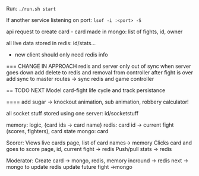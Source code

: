 Run:
`./run.sh start`

If another service listening on port:
`lsof -i :<port> -S`

api request to create card - card made in mongo: list of fights, id, owner

all live data stored in redis: id/stats...

-   new client should only need redis info

=== CHANGE IN APPROACH
redis and server only out of sync when server goes down
add delete to redis and removal from controller after fight is over
add sync to master routes -> sync redis and game controller

== TODO NEXT
Model card-fight life cycle and track persistance

====
add sugar -> knockout animation, sub animation, robbery calculator!

all socket stuff stored using one server: id/socketstuff

memory: logic, {card ids → card name}
redis: card id → current fight (scores, fighters), card state
mongo: card

Scorer:
Views live cards page, list of card names→ memory
Clicks card and goes to score page, id, current fight → redis
Push/pull stats → redis

Moderator:
Create card → mongo, redis, memory
incround → redis
next → mongo to update redis
update future fight →mongo
